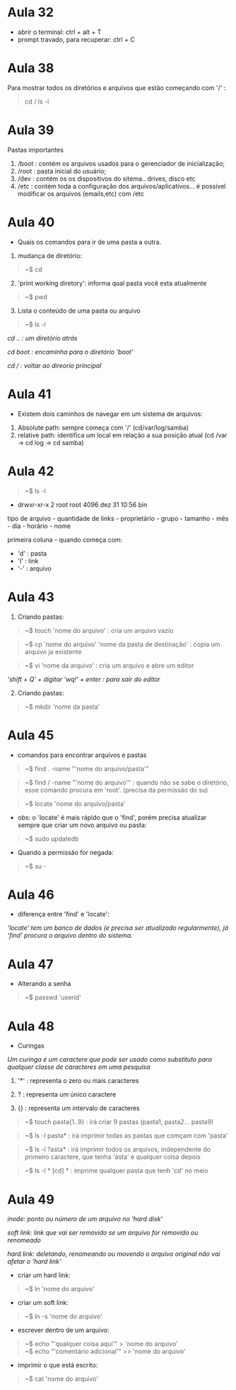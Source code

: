 # Aula 32
- abrir o terminal: ctrl + alt + T
- prompt travado,  para recuperar: ctrl + C

# Aula 38

Para mostrar todos os diretórios e arquivos que estão começando com '/' :

> cd /
> ls -l

# Aula 39

Pastas importantes
1. /boot : contém os arquivos usados para o gerenciador de inicialização;
2. /root : pasta inicial do usuário;
3. /dev : contém os os dispositivos do sitema.. drives, disco etc
4. /etc : contém toda a configuração dos arquivos/aplicativos... é possivel modificar os arquivos (emails,etc) com /etc

# Aula 40

- Quais os comandos para ir de uma pasta a outra.

1. mudança de diretório:
> ~$ cd
2. 'print working diretory': informa qual pasta você esta atualmente
> ~$ pwd
3. Lista o conteúdo de uma pasta ou arquivo
> ~$ ls -l

_cd .. : um diretório atrás_

_cd boot : encaminha para o diretório 'boot'_

_cd / : voltar ao direorio principal_

# Aula 41

- Existem dois caminhos de navegar em um sistema de arquivos:
1. Absolute path: sempre começa com '/' (cd/var/log/samba)
2. relative path: identifica um local em relação a sua posição atual (cd /var -> cd log -> cd samba)

# Aula 42

> ~$ ls -l

- drwxr-xr-x   2 root root       4096 dez 31 10:56 bin

 tipo de arquivo - quantidade de links - proprietário - grupo - tamanho - mês - dia - horário - nome

primeira coluna - quando começa com:
- 'd' : pasta
- 'l' : link 
- '-' : arquivo

# Aula 43

1. Criando pastas:

> ~$ touch 'nome do arquivo' : cria um arquivo vazio

> ~$ cp 'nome do arquivo' 'nome da pasta de destinação' : copia um arquivo ja existente 

> ~$ vi 'nome da arquivo' : cria um arquivo e abre um editor

_'shift + Q' + digitar 'wq!' + enter : para sair do editor_

2. Criando pastas:

> ~$ mkdir 'nome da pasta'

# Aula 45

- comandos para encontrar arquivos e pastas

> ~$ find . -name "'nome do arquivo/pasta'"

> ~$ find / -name "'nome do arquivo'"  : quando não se sabe o diretório, esse comando procura em 'root'. (precisa da permissão do su)

> ~$ locate 'nome do arquivo/pasta'

- obs: o 'locate' é mais rápido que o 'find', porém precisa atualizar sempre que criar um novo arquivo ou pasta:

> ~$ sudo updatedb

- Quando a permissão for negada:

> ~$ su -

# Aula 46

- diferença entre 'find' e 'locate':

_'locate' tem um banco de dados (e precisa ser atualizado regularmente), já 'find' procura o arquivo dentro do sistema._

# Aula 47 

- Alterando a senha

> ~$ passwd 'userid'

# Aula 48

- Curingas

_Um curinga é um caractere que pode ser usado como substituto para qualquer classe de caracteres em uma pesquisa_

1. '*' : representa o zero ou mais caracteres

2. ? : representa um único caractere

3. {} : representa um intervalo de caracteres 

> ~$ touch pasta{1..9} : irá criar 9 pastas (pasta1, pasta2... pasta9)

> ~$ ls -l pasta* : irá imprimir todas as pastas que comçam com 'pasta'

> ~$ ls -l ?asta* : irá imprimir todos os arquivos, independente do primeiro caractere, que tenha 'asta' e qualquer coisa depois

> ~$ ls -l * [cd] * : imprime qualquer pasta que tenh 'cd' no meio 

# Aula 49 

_inode: ponto ou número de um arquivo no 'hard disk'_ 

_soft link: link que vai ser removido se um arquivo for removido ou renomeado_

_hard link: deletando, renomeando ou movendo o arquivo original não vai afetar o 'hard link'_

- criar um hard link:

> ~$ ln 'nome do arquivo'

- criar um soft link:

> ~$ ln -s 'nome do arquivo'

- escrever dentro de um arquivo:

> ~$ echo "'qualquer coisa aqui'" > 'nome do arquivo'  
> ~$ echo "'comentário adicional'" >> 'nome do arquivo'

- imprimir o que está escrito:

> ~$ cat 'nome do arquivo'
